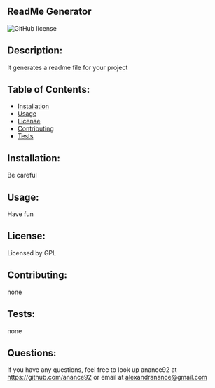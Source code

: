 ## ReadMe Generator
![GitHub license](https://img.shields.io/badge/license-GPL-green)

## Description:
It generates a readme file for your project

## Table of Contents:
* [Installation](#installation)
* [Usage](#usage)
* [License](#license)
* [Contributing](#contributing)
* [Tests](#tests)

## Installation:
Be careful

## Usage:
Have fun

## License:
Licensed by GPL

## Contributing:
none

## Tests:
none

## Questions:
If you have any questions, feel free to look up anance92 at https://github.com/anance92
or email at alexandranance@gmail.com